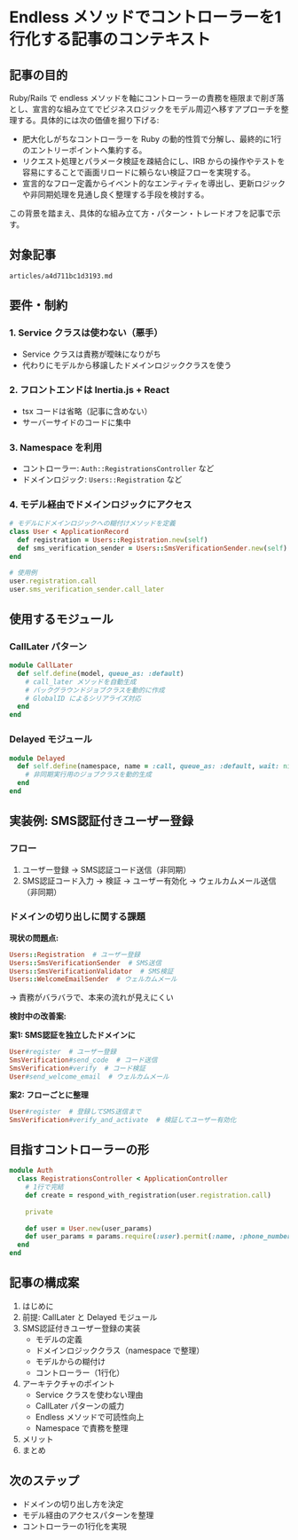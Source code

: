 # Endless メソッドでコントローラーを1行化する記事のコンテキスト

## 記事の目的
Ruby/Rails で endless メソッドを軸にコントローラーの責務を極限まで削ぎ落とし、宣言的な組み立てでビジネスロジックをモデル周辺へ移すアプローチを整理する。具体的には次の価値を掘り下げる:

- 肥大化しがちなコントローラーを Ruby の動的性質で分解し、最終的に1行のエントリーポイントへ集約する。
- リクエスト処理とパラメータ検証を疎結合にし、IRB からの操作やテストを容易にすることで画面リロードに頼らない検証フローを実現する。
- 宣言的なフロー定義からイベント的なエンティティを導出し、更新ロジックや非同期処理を見通し良く整理する手段を検討する。

この背景を踏まえ、具体的な組み立て方・パターン・トレードオフを記事で示す。

## 対象記事
`articles/a4d711bc1d3193.md`

## 要件・制約

### 1. Service クラスは使わない（悪手）
- Service クラスは責務が曖昧になりがち
- 代わりにモデルから移譲したドメインロジッククラスを使う

### 2. フロントエンドは Inertia.js + React
- tsx コードは省略（記事に含めない）
- サーバーサイドのコードに集中

### 3. Namespace を利用
- コントローラー: `Auth::RegistrationsController` など
- ドメインロジック: `Users::Registration` など

### 4. モデル経由でドメインロジックにアクセス
```ruby
# モデルにドメインロジックへの糊付けメソッドを定義
class User < ApplicationRecord
  def registration = Users::Registration.new(self)
  def sms_verification_sender = Users::SmsVerificationSender.new(self)
end

# 使用例
user.registration.call
user.sms_verification_sender.call_later
```

## 使用するモジュール

### CallLater パターン
```ruby
module CallLater
  def self.define(model, queue_as: :default)
    # call_later メソッドを自動生成
    # バックグラウンドジョブクラスを動的に作成
    # GlobalID によるシリアライズ対応
  end
end
```

### Delayed モジュール
```ruby
module Delayed
  def self.define(namespace, name = :call, queue_as: :default, wait: nil, attempts: nil)
    # 非同期実行用のジョブクラスを動的生成
  end
end
```

## 実装例: SMS認証付きユーザー登録

### フロー
1. ユーザー登録 → SMS認証コード送信（非同期）
2. SMS認証コード入力 → 検証 → ユーザー有効化 → ウェルカムメール送信（非同期）

### ドメインの切り出しに関する課題

**現状の問題点:**
```ruby
Users::Registration  # ユーザー登録
Users::SmsVerificationSender  # SMS送信
Users::SmsVerificationValidator  # SMS検証
Users::WelcomeEmailSender  # ウェルカムメール
```

→ 責務がバラバラで、本来の流れが見えにくい

**検討中の改善案:**

**案1: SMS認証を独立したドメインに**
```ruby
User#register  # ユーザー登録
SmsVerification#send_code  # コード送信
SmsVerification#verify  # コード検証
User#send_welcome_email  # ウェルカムメール
```

**案2: フローごとに整理**
```ruby
User#register  # 登録してSMS送信まで
SmsVerification#verify_and_activate  # 検証してユーザー有効化
```

## 目指すコントローラーの形

```ruby
module Auth
  class RegistrationsController < ApplicationController
    # 1行で完結
    def create = respond_with_registration(user.registration.call)
    
    private
    
    def user = User.new(user_params)
    def user_params = params.require(:user).permit(:name, :phone_number)
  end
end
```

## 記事の構成案

1. はじめに
2. 前提: CallLater と Delayed モジュール
3. SMS認証付きユーザー登録の実装
   - モデルの定義
   - ドメインロジッククラス（namespace で整理）
   - モデルからの糊付け
   - コントローラー（1行化）
4. アーキテクチャのポイント
   - Service クラスを使わない理由
   - CallLater パターンの威力
   - Endless メソッドで可読性向上
   - Namespace で責務を整理
5. メリット
6. まとめ

## 次のステップ
- ドメインの切り出し方を決定
- モデル経由のアクセスパターンを整理
- コントローラーの1行化を実現